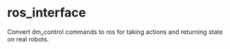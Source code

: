 # ros_interface

Convert dm_control commands to ros for taking actions and returning state on real robots. 

